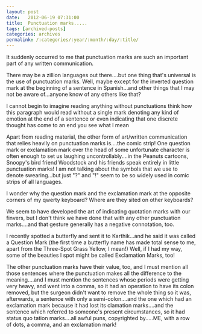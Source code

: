 ```yaml
---
layout: post
date:	2012-06-19 07:31:00
title:  Punctuation marks.....
tags: [archived-posts]
categories: archives
permalink: /:categories/:year/:month/:day/:title/
---
```

It suddenly occurred to me that punctuation marks are such an important part of any written communication.

There may be a zillion languages out there....but one thing that's universal is the use of punctuation marks. Well, maybe except for the inverted question mark at the beginning of a sentence in Spanish...and other things that I may not be aware of...anyone know of any others like that?

I cannot begin to imagine reading anything without punctuations think how this paragraph would read without a single mark denoting any kind of emotion at the end of a sentence or even indicating that one discrete thought has come to an end you see what I mean

Apart from reading material, the other form of art/written communication that relies heavily on punctuation marks is....the comic strip! One question mark or exclamation mark over the head of some unfortunate character is often enough to set us laughing uncontrollably....in the Peanuts cartoons, Snoopy's bird friend Woodstock and his friends speak entirely in little punctuation marks! I am not talking about the symbols that we use to denote swearing...but just "?" and "!"  seem to be so widely used in comic strips of all languages. 

I wonder why the question mark and the exclamation mark at the opposite corners of my qwerty keyboard? Where are they sited on other keyboards? 

We seem to have developed the art of indicating quotation marks with our finvers, but I don't think we have done that with any other punctuation marks....and that gesture generally has a negative connotation, too.

I recently spotted a butterfly and sent it to Karthik...and he said it was called a Question Mark (the first time a butterfly name has made total sense to me, apart from the Three-Spot Grass Yellow, I mean!) Well, if I had my way, some of the beauties I spot might be called Exclamation Marks, too!

The other punctuation marks have their value, too, and I must mention all those sentences where the punctuation makes all the difference to the meaning....and I must mention the sentences whose periods were getting very heavy, and went into a comma, so it had an operation to have its colon removed, but the surgeon didn't want to remove the whole thing so it was, afterwards, a sentence with only a semi-colon....and the one which had an exclamation mark because it had lost its clamation marks....and the sentence which referred to someone's present circumstances, so it had status quo tation marks....all awful puns, copyrighted by.....ME, with a row of dots, a comma, and an exclamation mark!
